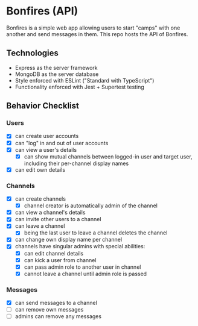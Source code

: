 # Bonfires (API)
Bonfires is a simple web app allowing users to start "camps" with one another and send messages in them. This repo hosts the API of Bonfires.

## Technologies
- Express as the server framework
- MongoDB as the server database
- Style enforced with ESLint ("Standard with TypeScript")
- Functionality enforced with Jest + Supertest testing

## Behavior Checklist
### Users
- [x] can create user accounts
- [x] can "log" in and out of user accounts
- [x] can view a user's details
  - [x] can show mutual channels between logged-in user and target user, including their per-channel display names
- [x] can edit own details 
### Channels
- [x] can create channels
  - [x] channel creator is automatically admin of the channel
- [x] can view a channel's details
- [x] can invite other users to a channel
- [x] can leave a channel
  - [x] being the last user to leave a channel deletes the channel
- [x] can change own display name per channel
- [x] channels have singular admins with special abilities:
  - [x] can edit channel details
  - [x] can kick a user from channel
  - [x] can pass admin role to another user in channel
  - [x] cannot leave a channel until admin role is passed
### Messages
- [x] can send messages to a channel
- [ ] can remove own messages
- [ ] admins can remove any messages
